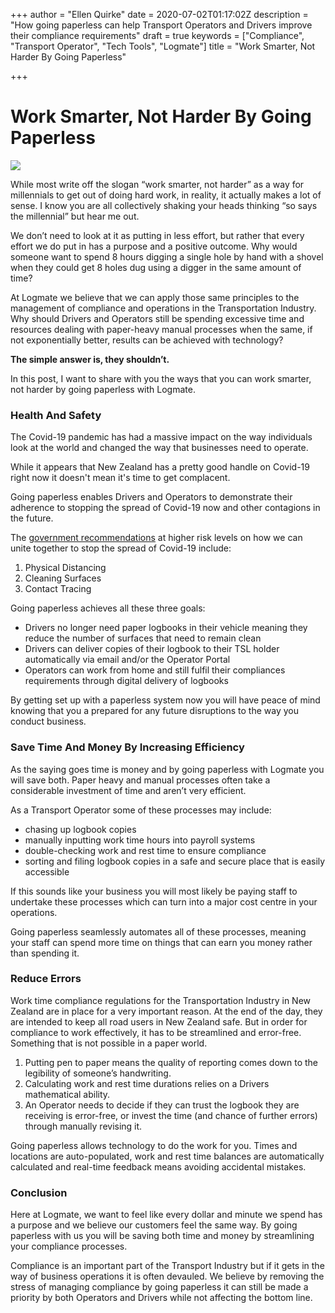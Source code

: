 +++
author = "Ellen Quirke"
date = 2020-07-02T01:17:02Z
description = "How going paperless can help Transport Operators and Drivers improve their compliance requirements"
draft = true
keywords = ["Compliance", "Transport Operator", "Tech Tools", "Logmate"]
title = "Work Smarter, Not Harder By Going Paperless"

+++
# Work Smarter, Not Harder By Going Paperless

![](/uploads/iphone-technology-iphone-6-plus-apple-17663-1.jpg)

While most write off the slogan “work smarter, not harder” as a way for millennials to get out of doing hard work, in reality, it actually makes a lot of sense. I know you are all collectively shaking your heads thinking “so says the millennial” but hear me out. 

We don’t need to look at it as putting in less effort, but rather that every effort we do put in has a purpose and a positive outcome. Why would someone want to spend 8 hours digging a single hole by hand with a shovel when they could get 8 holes dug using a digger in the same amount of time?

At Logmate we believe that we can apply those same principles to the management of compliance and operations in the Transportation Industry. Why should Drivers and Operators still be spending excessive time and resources dealing with paper-heavy manual processes when the same, if not exponentially better, results can be achieved with technology? 

**The simple answer is, they shouldn’t.**

In this post, I want to share with you the ways that you can work smarter, not harder by going paperless with Logmate.

### Health And Safety

The Covid-19 pandemic has had a massive impact on the way individuals look at the world and changed the way that businesses need to operate. 

While it appears that New Zealand has a pretty good handle on Covid-19 right now it doesn't mean it's time to get complacent. 

Going paperless enables Drivers and Operators to demonstrate their adherence to stopping the spread of Covid-19 now and other contagions in the future. 

The [government recommendations](https://covid19.govt.nz/covid-19/how-were-uniting/) at higher risk levels on how we can unite together to stop the spread of Covid-19 include:

1. Physical Distancing
2. Cleaning Surfaces
3. Contact Tracing

Going paperless achieves all these three goals:

* Drivers no longer need paper logbooks in their vehicle meaning they reduce the number of surfaces that need to remain clean
* Drivers can deliver copies of their logbook to their TSL holder automatically via email and/or the Operator Portal
* Operators can work from home and still fulfil their compliances requirements through digital delivery of logbooks

By getting set up with a paperless system now you will have peace of mind knowing that you a prepared for any future disruptions to the way you conduct business. 

### Save Time And Money By Increasing Efficiency

As the saying goes time is money and by going paperless with Logmate you will save both. Paper heavy and manual processes often take a considerable investment of time and aren’t very efficient.

As a Transport Operator some of these processes may include: 

* chasing up logbook copies
* manually inputting work time hours into payroll systems
* double-checking work and rest time to ensure compliance
* sorting and filing logbook copies in a safe and secure place that is easily accessible

If this sounds like your business you will most likely be paying staff to undertake these processes which can turn into a major cost centre in your operations. 

Going paperless seamlessly automates all of these processes, meaning your staff can spend more time on things that can earn you money rather than spending it.

### Reduce Errors

Work time compliance regulations for the Transportation Industry in New Zealand are in place for a very important reason. At the end of the day, they are intended to keep all road users in New Zealand safe. But in order for compliance to work effectively, it has to be streamlined and error-free. Something that is not possible in a paper world.

1. Putting pen to paper means the quality of reporting comes down to the legibility of someone’s handwriting. 
2. Calculating work and rest time durations relies on a Drivers mathematical ability. 
3. An Operator needs to decide if they can trust the logbook they are receiving is error-free, or invest the time (and chance of further errors) through manually revising it.

Going paperless allows technology to do the work for you. Times and locations are auto-populated, work and rest time balances are automatically calculated and real-time feedback means avoiding accidental mistakes.

### Conclusion

Here at Logmate, we want to feel like every dollar and minute we spend has a purpose and we believe our customers feel the same way. By going paperless with us you will be saving both time and money by streamlining your compliance processes. 

Compliance is an important part of the Transport Industry but if it gets in the way of business operations it is often devauled. We believe by removing the stress of managing compliance by going paperless it can still be made a priority by both Operators and Drivers while not affecting the bottom line. 